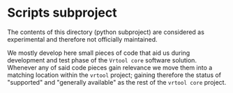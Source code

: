 # Scripts subproject

The contents of this directory (python subproject) are considered as experimental and therefore not officially maintained.

We mostly develop here small pieces of code that aid us during development and test phase of the `Vrtool core` software solution. Whenever any of said code pieces gain relevance we move them into a matching location within the `vrtool` project; gaining therefore the status of "supported" and "generally available" as the rest of the `vrtool core` project.